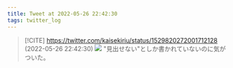 ```yaml
---
title: Tweet at 2022-05-26 22:42:30
tags: twitter_log
---
```


> [!CITE] https://twitter.com/kaisekiriu/status/1529820272001712128 (2022-05-26 22:42:30)
> ![](https://twitter.com/kaisekiriu/status/1529820272001712128)
> "見出せない"としか書かれていないのに気がついた。
